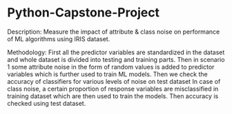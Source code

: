 # Python-Capstone-Project

Description: Measure the impact of attribute & class noise on performance of ML algorithms using IRIS dataset.

Methodology: First all the predictor variables are standardized in the dataset and whole dataset is divided into testing and training parts. Then in scenario 1 some attribute noise in the form of random values is added to predictor variables which is further used to train ML models. Then we check the accuracy of classifiers for various levels of noise on test dataset
In case of class noise, a certain proportion of response variables are misclassified in training dataset which are then used to train the models. Then accuracy is checked using test dataset.
